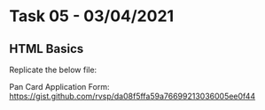 # Task 05 - 03/04/2021
## HTML Basics

Replicate the below file:

Pan Card Application Form: https://gist.github.com/rvsp/da08f5ffa59a76699213036005ee0f44
